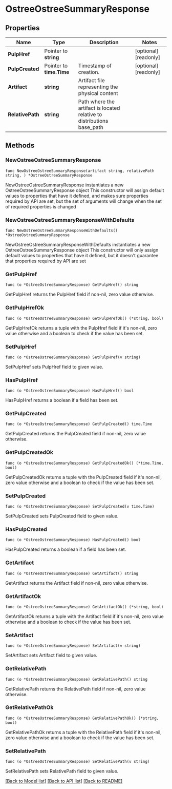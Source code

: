 # OstreeOstreeSummaryResponse

## Properties

Name | Type | Description | Notes
------------ | ------------- | ------------- | -------------
**PulpHref** | Pointer to **string** |  | [optional] [readonly] 
**PulpCreated** | Pointer to **time.Time** | Timestamp of creation. | [optional] [readonly] 
**Artifact** | **string** | Artifact file representing the physical content | 
**RelativePath** | **string** | Path where the artifact is located relative to distributions base_path | 

## Methods

### NewOstreeOstreeSummaryResponse

`func NewOstreeOstreeSummaryResponse(artifact string, relativePath string, ) *OstreeOstreeSummaryResponse`

NewOstreeOstreeSummaryResponse instantiates a new OstreeOstreeSummaryResponse object
This constructor will assign default values to properties that have it defined,
and makes sure properties required by API are set, but the set of arguments
will change when the set of required properties is changed

### NewOstreeOstreeSummaryResponseWithDefaults

`func NewOstreeOstreeSummaryResponseWithDefaults() *OstreeOstreeSummaryResponse`

NewOstreeOstreeSummaryResponseWithDefaults instantiates a new OstreeOstreeSummaryResponse object
This constructor will only assign default values to properties that have it defined,
but it doesn't guarantee that properties required by API are set

### GetPulpHref

`func (o *OstreeOstreeSummaryResponse) GetPulpHref() string`

GetPulpHref returns the PulpHref field if non-nil, zero value otherwise.

### GetPulpHrefOk

`func (o *OstreeOstreeSummaryResponse) GetPulpHrefOk() (*string, bool)`

GetPulpHrefOk returns a tuple with the PulpHref field if it's non-nil, zero value otherwise
and a boolean to check if the value has been set.

### SetPulpHref

`func (o *OstreeOstreeSummaryResponse) SetPulpHref(v string)`

SetPulpHref sets PulpHref field to given value.

### HasPulpHref

`func (o *OstreeOstreeSummaryResponse) HasPulpHref() bool`

HasPulpHref returns a boolean if a field has been set.

### GetPulpCreated

`func (o *OstreeOstreeSummaryResponse) GetPulpCreated() time.Time`

GetPulpCreated returns the PulpCreated field if non-nil, zero value otherwise.

### GetPulpCreatedOk

`func (o *OstreeOstreeSummaryResponse) GetPulpCreatedOk() (*time.Time, bool)`

GetPulpCreatedOk returns a tuple with the PulpCreated field if it's non-nil, zero value otherwise
and a boolean to check if the value has been set.

### SetPulpCreated

`func (o *OstreeOstreeSummaryResponse) SetPulpCreated(v time.Time)`

SetPulpCreated sets PulpCreated field to given value.

### HasPulpCreated

`func (o *OstreeOstreeSummaryResponse) HasPulpCreated() bool`

HasPulpCreated returns a boolean if a field has been set.

### GetArtifact

`func (o *OstreeOstreeSummaryResponse) GetArtifact() string`

GetArtifact returns the Artifact field if non-nil, zero value otherwise.

### GetArtifactOk

`func (o *OstreeOstreeSummaryResponse) GetArtifactOk() (*string, bool)`

GetArtifactOk returns a tuple with the Artifact field if it's non-nil, zero value otherwise
and a boolean to check if the value has been set.

### SetArtifact

`func (o *OstreeOstreeSummaryResponse) SetArtifact(v string)`

SetArtifact sets Artifact field to given value.


### GetRelativePath

`func (o *OstreeOstreeSummaryResponse) GetRelativePath() string`

GetRelativePath returns the RelativePath field if non-nil, zero value otherwise.

### GetRelativePathOk

`func (o *OstreeOstreeSummaryResponse) GetRelativePathOk() (*string, bool)`

GetRelativePathOk returns a tuple with the RelativePath field if it's non-nil, zero value otherwise
and a boolean to check if the value has been set.

### SetRelativePath

`func (o *OstreeOstreeSummaryResponse) SetRelativePath(v string)`

SetRelativePath sets RelativePath field to given value.



[[Back to Model list]](../README.md#documentation-for-models) [[Back to API list]](../README.md#documentation-for-api-endpoints) [[Back to README]](../README.md)


